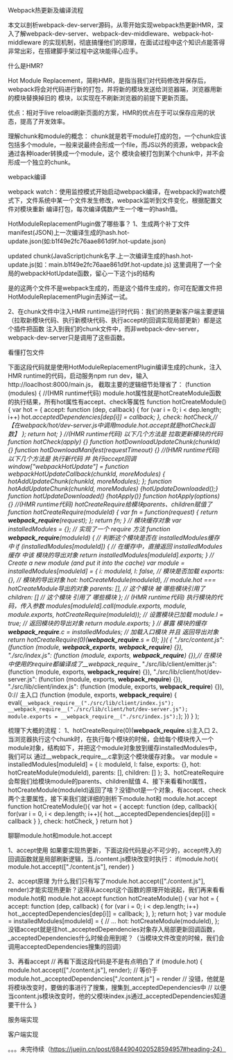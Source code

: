Webpack热更新及编译流程

本文以剖析webpack-dev-server源码，从零开始实现webpack热更新HMR，深入了解webpack-dev-server、webpack-dev-middleware、webpack-hot-middleware
的实现机制，彻底搞懂他们的原理，在面试过程中这个知识点能答得非常出彩，在搭建脚手架过程中这块能得心应手。

什么是HMR?

Hot Module Replacement，简称HMR，是指当我们对代码修改并保存后，webpack将会对代码进行新的打包，并将新的模块发送给浏览器端，浏览器用新的模块替换掉旧的
模块，以实现在不刷新浏览器的前提下更新页面。

优点：相对于live reload刷新页面的方案，HMR的优点在于可以保存应用的状态，提高了开发效率。

理解chunk和module的概念：
chunk就是若干module打成的包，一个chunk应该包括多个module，一般来说最终会形成一个file，而JS以外的资源，webpack会通过各种loader转换成一个module，这个
模块会被打包到某个chunk中，并不会形成一个独立的chunk。


webpack编译

webpack watch：使用监控模式开始启动webpack编译，在webpack的watch模式下，文件系统中某一个文件发生修改，webpack监听到文件变化，根据配置文件对模块重新
编译打包，每次编译偶数产生一个唯一的hash值。

HotModuleReplacementPlugin做了哪些事？
1、生成两个补丁文件
manifest(JSON)上一次编译生成的hash.hot-update.json(如:b1f49e2fc76aae861d9f.hot-update.json)

updated chunk(JavaScript)chunk名字.上一次编译生成的hash.hot-update.js(如：main.b1f49e2fc76aae861d9f.hot-update.js)
这里调用了一个全局的webpackHotUpdate函数，留心一下这个js的结构

是的这两个文件不是webpack生成的，而是这个插件生成的，你可在配置文件把HotModuleReplacementPlugin去掉试一试。

2、在chunk文件中注入HMR runtime运行时代码：我们的热更新客户端主要逻辑（拉取新模块代码、执行新模块代码、执行accept的回调实现局部更新）都是这个插件把函数
注入到我们的chunk文件中，而非webpack-dev-server，webpack-dev-server只是调用了这些函数。

看懂打包文件

下面这段代码就是使用HotModuleReplacementPlugin编译生成的chunk，注入HMR runtime的代码，启动服务npm run dev，输入http://loaclhost:8000/main.js，
截取主要的逻辑细节处理省了：
(function (modules) {
  	//(HMR runtime代码) module.hot属性就是hotCreateModule函数的执行结果，所有hot属性有accept、check等属性
  	function hotCreateModule() {
        var hot = {
            accept: function (dep, callback) {
                for (var i = 0; i < dep.length; i++)
                    hot._acceptedDependencies[dep[i]] = callback;
            },
            check: hotCheck,//【在webpack/hot/dev-server.js中调用module.hot.accept就是hotCheck函数】
        };
        return hot;
    }
    //(HMR runtime代码) 以下几个方法是 拉取更新模块的代码
    function hotCheck(apply) {}
    function hotDownloadUpdateChunk(chunkId) {}
    function hotDownloadManifest(requestTimeout) {}
    //(HMR runtime代码) 以下几个方法是 执行新代码 并 执行accept回调
    window["webpackHotUpdate"] = function webpackHotUpdateCallback(chunkId, moreModules) {
        hotAddUpdateChunk(chunkId, moreModules);
    };
    function hotAddUpdateChunk(chunkId, moreModules) {hotUpdateDownloaded();}
    function hotUpdateDownloaded() {hotApply()}
    function hotApply(options) {}
    //(HMR runtime代码) hotCreateRequire给模块parents、children赋值了
    function hotCreateRequire(moduleId) {
      	var fn = function(request) {
            return __webpack_require__(request);
        };
        return fn;
    }
    // 模块缓存对象
    var installedModules = {};
    // 实现了一个 require 方法
    function __webpack_require__(moduleId) {
        // 判断这个模块是否在 installedModules缓存 中
        if (installedModules[moduleId]) {
            // 在缓存中，直接返回 installedModules缓存 中该 模块的导出对象
            return installedModules[moduleId].exports;
        }
        // Create a new module (and put it into the cache)
        var module = installedModules[moduleId] = {
            i: moduleId,
            l: false,  // 模块是否加载
            exports: {},  // 模块的导出对象
            hot: hotCreateModule(moduleId), // module.hot === hotCreateModule导出的对象
            parents: [], // 这个模块 被 哪些模块引用了
            children: [] // 这个模块 引用了 哪些模块
        };
        // (HMR runtime代码) 执行模块的代码，传入参数
        modules[moduleId].call(module.exports, module, module.exports, hotCreateRequire(moduleId));
        // 设置模块已加载
        module.l = true;
        // 返回模块的导出对象
        return module.exports;
    }
    // 暴露 模块的缓存
    __webpack_require__.c = installedModules;
    // 加载入口模块 并且 返回导出对象
    return hotCreateRequire(0)(__webpack_require__.s = 0);
})(
    {
        "./src/content.js":
            (function (module, __webpack_exports__, __webpack_require__) {}),
        "./src/index.js":
            (function (module, exports, __webpack_require__) {}),// 在模块中使用的require都编译成了__webpack_require__
        "./src/lib/client/emitter.js":
            (function (module, exports, __webpack_require__) {}),
        "./src/lib/client/hot/dev-server.js":
            (function (module, exports, __webpack_require__) {}),
        "./src/lib/client/index.js":
            (function (module, exports, __webpack_require__) {}),
        0:// 主入口
            (function (module, exports, __webpack_require__) {
                eval(`
                    __webpack_require__("./src/lib/client/index.js");
                    __webpack_require__("./src/lib/client/hot/dev-server.js");
                    module.exports = __webpack_require__("./src/index.js");
                `);
            })
    }
);

梳理下大概的流程：
1、hotCreateRequire(0)(__webpack_require__.s)主入口
2、当浏览器执行这个chunk时，在执行每个模块的时候，会给每个模块传入一个module对象，结构如下，并把这个module对象放到缓存installedModules中，我们可以
通过__webpack_require__.c拿到这个模块缓存对象。
var module = installedModules[moduleId] = {
    i: moduleId,
    l: false,
    exports: {},
    hot: hotCreateModule(moduleId),
    parents: [],
    children: []
};
3、hotCreateRequire会帮我们给模块module的parents、children赋值
4、接下来看看hot属性，hotCreateModule(moduleId)返回了啥？没错hot是一个对象，有accept、check两个主要属性，接下来我们就详细的剖析下module.hot和
module.hot.accept
function hotCreateModule(){
    var hot = {
        accept: function (dep, callback){
            for(var i = 0, i < dep.length; i++){
                hot.__acceptedDependencies[dep[i]] = callback
            }
        },
        check: hotCheck,
    }
    return hot
}

聊聊module.hot和module.hot.accept

1、accept使用
如果要实现热更新，下面这段代码是必不可少的，accept传入的回调函数就是局部刷新逻辑，当./content.js模块改变时执行：
if(module.hot){
    module.hot.accept(["./content.js"], render)
}

2、accept原理
为什么我们只有写了module.hot.accept(["./content.js"], render)才能实现热更新？这得从accept这个函数的原理开始说起，我们再来看看module.hot和
module.hot.accept
function hotCreateModule() {
    var hot = {
        accept: function (dep, callback) {
            for (var i = 0; i < dep.length; i++)
                hot._acceptedDependencies[dep[i]] = callback;
        },
    };
    return hot;
} 
var module = installedModules[moduleId] = {
    // ...
    hot: hotCreateModule(moduleId),
};
没错accept就是往hot._acceptedDependencies对象存入局部更新回调函数，_acceptedDependencies什么时候会用到呢？（当模块文件改变的时候，我们会
调用acceptedDependencies搜集的回调）

3、再看accept
// 再看下面这段代码是不是有点明白了
if (module.hot) {
    module.hot.accept(["./content.js"], render);
    // 等价于module.hot._acceptedDependencies["./content.js"] = render
    // 没错，他就是将模块改变时，要做的事进行了搜集，搜集到_acceptedDependencies中
    // 以便当content.js模块改变时，他的父模块index.js通过_acceptedDependencies知道要干什么
}

服务端实现

客户端实现

。。。未完待续（https://juejin.cn/post/6844904020528594957#heading-24）
